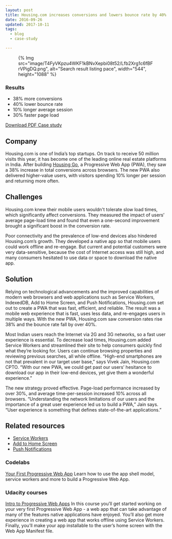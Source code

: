 ```yaml
---
layout: post
title: Housing.com increases conversions and lowers bounce rate by 40% with new PWA
date: 2016-09-26
updated: 2017-10-11
tags:
  - blog
  - case-study

---
```


<figure>
{% Img src="image/T4FyVKpzu4WKF1kBNvXepbi08t52/Lfb2Xrg1c6fBFrVPigDQ.png", alt="Search result listing pace", width="544", height="1088" %}
</figure>

### Results

- 38% more conversions
- 40% lower bounce rate
- 10% longer average session
- 30% faster page load

[Download PDF Case study](https://storage.googleapis.com/web-dev-uploads/file/T4FyVKpzu4WKF1kBNvXepbi08t52/KzT4DVFAETm4kblAcbjY.pdf)

## Company
Housing.com is one of India’s top startups. On track to receive 50 million
visits this year, it has become one of the leading online real estate
platforms in India. After building [Housing Go](https://housing.com/), a
Progressive Web App (PWA), they saw a 38% increase in total conversions
across browsers. The new PWA also delivered higher-value users, with
visitors spending 10% longer per session and returning more often.

## Challenges
Housing.com knew their mobile users wouldn't tolerate slow load times, which
significantly affect conversions. They measured the impact of users’ average
page-load time and found that even a one-second improvement brought a
significant boost in the conversion rate.

Poor connectivity and the prevalence of low-end devices also hindered
Housing.com’s growth. They developed a native app so that mobile users
could work offline and re-engage. But current and potential customers were
very data-sensitive, because the cost of Internet access was still high, and
many consumers hesitated to use data or space to download the native app.

## Solution
Relying on technological advancements and the improved capabilities of modern
web browsers and web applications such as Service Workers, IndexedDB, Add to
Home Screen, and Push Notifications, Housing.com set out to create a PWA that
was fast, efficient, and reliable. The result was a mobile web experience
that is fast, uses less data, and re-engages users in multiple ways. With the
new PWA, Housing.com saw conversion rates rise 38% and the bounce rate fall
by over 40%.

Most Indian users reach the Internet via 2G and 3G networks, so a fast user
experience is essential. To decrease load times, Housing.com added Service
Workers and streamlined their site to help consumers quickly find what
they’re looking for. Users can continue browsing properties and reviewing
previous searches, all while offline. “High-end smartphones are not that
prevalent in our target user base,” says Vivek Jain, Housing.com CPTO.
“With our new PWA, we could get past our users’ hesitance to download
our app in their low-end devices, yet give them a wonderful experience.”

The new strategy proved effective. Page-load performance increased by
over 30%, and average time-per-session increased 10% across all browsers.
“Understanding the network limitations of our users and the importance
of a great user experience led us to build a PWA,” Jain says. “User
experience is something that defines state-of-the-art applications.”


## Related resources

* [Service Workers](https://developer.mozilla.org/en-US/docs/Web/API/Service_Worker_API)
* [Add to Home Screen](/customize-install/)
* [Push Notifications](/notifications/)

### Codelabs

[Your First Progressive Web App](https://developers.google.com/web/fundamentals/getting-started/codelabs/your-first-pwapp/)
Learn how to use the app shell model, service workers and more to build a Progressive Web App.

### Udacity courses

[Intro to Progressive Web Apps](https://www.udacity.com/course/intro-to-progressive-web-apps--ud811)
In this course you’ll get started working on your very first Progressive
Web App - a web app that can take advantage of many of the features native
applications have enjoyed. You’ll also get more experience in creating a
web app that works offline using Service Workers. Finally, you’ll make your
app installable to the user’s home screen with the Web App Manifest file.
